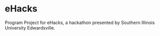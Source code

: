 # eHacks
Program Project for eHacks, a hackathon presented by Southern Illinois University Edwardsville.